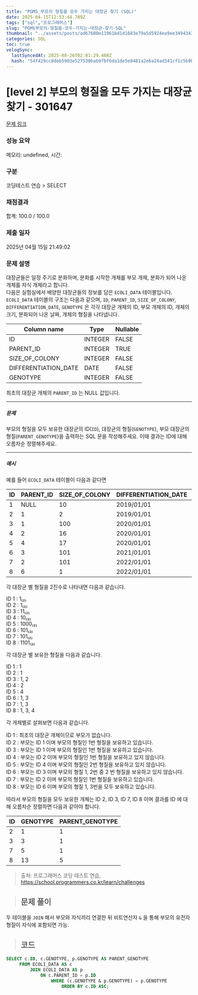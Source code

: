 ```yaml
---
title: "PGMS_부모의 형질을 모두 가지는 대장균 찾기 (SQL)"
date: 2025-04-15T12:53:44.789Z
tags: ["sql","프로그래머스"]
slug: "PGMS부모의-형질을-모두-가지는-대장균-찾기-SQL"
thumbnail: "../assets/posts/ad67600e11961bd1d1683e79a5d5924ea9ee34943433bf7ecce0616a04ab1a5a.png"
categories: SQL
toc: true
velogSync:
  lastSyncedAt: 2025-08-26T02:01:29.468Z
  hash: "54f429cc8deb5903e527530bab9fbf6da1de5e8481a2e6a24ad341cf1c5b9b20"
---
```


# [level 2] 부모의 형질을 모두 가지는 대장균 찾기 - 301647 
 
 [문제 링크](https://school.programmers.co.kr/learn/courses/30/lessons/301647) 
 
 ### 성능 요약
 
 메모리: undefined, 시간: 
 
 ### 구분
 
 코딩테스트 연습 > SELECT
 
 ### 채점결과
 
 합계: 100.0 / 100.0
 
 ### 제출 일자
 
 2025년 04월 15일 21:49:02
 
 ### 문제 설명
 
 <p>대장균들은 일정 주기로 분화하며, 분화를 시작한 개체를 부모 개체, 분화가 되어 나온 개체를 자식 개체라고 합니다.<br>
 다음은 실험실에서 배양한 대장균들의 정보를 담은 <code>ECOLI_DATA</code> 테이블입니다. <code>ECOLI_DATA</code> 테이블의 구조는 다음과 같으며,  <code>ID</code>, <code>PARENT_ID</code>, <code>SIZE_OF_COLONY</code>, <code>DIFFERENTIATION_DATE</code>, <code>GENOTYPE</code> 은 각각 대장균 개체의 ID, 부모 개체의 ID, 개체의 크기, 분화되어 나온 날짜, 개체의 형질을 나타냅니다.</p>
 <table class="table">
         <thead><tr>
 <th>Column name</th>
 <th>Type</th>
 <th>Nullable</th>
 </tr>
 </thead>
         <tbody><tr>
 <td>ID</td>
 <td>INTEGER</td>
 <td>FALSE</td>
 </tr>
 <tr>
 <td>PARENT_ID</td>
 <td>INTEGER</td>
 <td>TRUE</td>
 </tr>
 <tr>
 <td>SIZE_OF_COLONY</td>
 <td>INTEGER</td>
 <td>FALSE</td>
 </tr>
 <tr>
 <td>DIFFERENTIATION_DATE</td>
 <td>DATE</td>
 <td>FALSE</td>
 </tr>
 <tr>
 <td>GENOTYPE</td>
 <td>INTEGER</td>
 <td>FALSE</td>
 </tr>
 </tbody>
       </table>
 <p>최초의 대장균 개체의 <code>PARENT_ID</code> 는 NULL 값입니다.</p>
 
 <hr>
 
 <h5>문제</h5>
 
 <p>부모의 형질을 모두 보유한 대장균의 ID(<code>ID</code>), 대장균의 형질(<code>GENOTYPE</code>), 부모 대장균의 형질(<code>PARENT_GENOTYPE</code>)을 출력하는 SQL 문을 작성해주세요. 이때 결과는 ID에 대해 오름차순 정렬해주세요.</p>
 
 <hr>
 
 <h5>예시</h5>
 
 <p>예를 들어 <code>ECOLI_DATA</code> 테이블이 다음과 같다면</p>
 <table class="table">
         <thead><tr>
 <th>ID</th>
 <th>PARENT_ID</th>
 <th>SIZE_OF_COLONY</th>
 <th>DIFFERENTIATION_DATE</th>
 <th>GENOTYPE</th>
 </tr>
 </thead>
         <tbody><tr>
 <td>1</td>
 <td>NULL</td>
 <td>10</td>
 <td>2019/01/01</td>
 <td>1</td>
 </tr>
 <tr>
 <td>2</td>
 <td>1</td>
 <td>2</td>
 <td>2019/01/01</td>
 <td>1</td>
 </tr>
 <tr>
 <td>3</td>
 <td>1</td>
 <td>100</td>
 <td>2020/01/01</td>
 <td>3</td>
 </tr>
 <tr>
 <td>4</td>
 <td>2</td>
 <td>16</td>
 <td>2020/01/01</td>
 <td>2</td>
 </tr>
 <tr>
 <td>5</td>
 <td>4</td>
 <td>17</td>
 <td>2020/01/01</td>
 <td>8</td>
 </tr>
 <tr>
 <td>6</td>
 <td>3</td>
 <td>101</td>
 <td>2021/01/01</td>
 <td>5</td>
 </tr>
 <tr>
 <td>7</td>
 <td>2</td>
 <td>101</td>
 <td>2022/01/01</td>
 <td>5</td>
 </tr>
 <tr>
 <td>8</td>
 <td>6</td>
 <td>1</td>
 <td>2022/01/01</td>
 <td>13</td>
 </tr>
 </tbody>
       </table>
 <p>각 대장균 별 형질을 2진수로 나타내면 다음과 같습니다.</p>
 
 <p>ID 1 : 1₍₂₎<br>
 ID 2 : 1₍₂₎<br>
 ID 3 : 11₍₂₎<br>
 ID 4 : 10₍₂₎<br>
 ID 5 : 1000₍₂₎<br>
 ID 6 : 101₍₂₎<br>
 ID 7 : 101₍₂₎<br>
 ID 8 : 1101₍₂₎</p>
 
 <p>각 대장균 별 보유한 형질을 다음과 같습니다.</p>
 
 <p>ID 1 : 1<br>
 ID 2 : 1<br>
 ID 3 : 1, 2<br>
 ID 4 : 2<br>
 ID 5 : 4<br>
 ID 6 : 1, 3<br>
 ID 7 : 1, 3<br>
 ID 8 : 1, 3, 4</p>
 
 <p>각 개체별로 살펴보면 다음과 같습니다.</p>
 
 <p>ID 1 : 최초의 대장균 개체이므로 부모가 없습니다.<br>
 ID 2 : 부모는 ID 1 이며 부모의 형질인 1번 형질을 보유하고 있습니다.<br>
 ID 3 : 부모는 ID 1 이며 부모의 형질인 1번 형질을 보유하고 있습니다.<br>
 ID 4 : 부모는 ID 2 이며 부모의 형질인 1번 형질을 보유하고 있지 않습니다.<br>
 ID 5 : 부모는 ID 4 이며 부모의 형질인 2번 형질을 보유하고 있지 않습니다.<br>
 ID 6 : 부모는 ID 3 이며 부모의 형질 1, 2번 중 2 번 형질을 보유하고 있지 않습니다.<br>
 ID 7 : 부모는 ID 2 이며 부모의 형질인 1번 형질을 보유하고 있습니다.<br>
 ID 8 : 부모는 ID 6 이며 부모의 형질 1, 3번을 모두 보유하고 있습니다.</p>
 
 <p>따라서 부모의 형질을 모두 보유한 개체는 ID 2, ID 3, ID 7, ID 8 이며 결과를 ID 에 대해 오름차순 정렬하면 다음과 같아야 합니다.</p>
 <table class="table">
         <thead><tr>
 <th>ID</th>
 <th>GENOTYPE</th>
 <th>PARENT_GENOTYPE</th>
 </tr>
 </thead>
         <tbody><tr>
 <td>2</td>
 <td>1</td>
 <td>1</td>
 </tr>
 <tr>
 <td>3</td>
 <td>3</td>
 <td>1</td>
 </tr>
 <tr>
 <td>7</td>
 <td>5</td>
 <td>1</td>
 </tr>
 <tr>
 <td>8</td>
 <td>13</td>
 <td>5</td>
 </tr>
 </tbody>
       </table>

> 출처: 프로그래머스 코딩 테스트 연습, https://school.programmers.co.kr/learn/challenges
 

> ## 문제 풀이

두 테이블을 `JOIN` 해서 부모와 자식끼리 연결한 뒤 비트연산자 `&` 을 통해 부모의 유전자형질이 자식에 포함되면 가능.

> ## 코드

```sql
SELECT c.ID, c.GENOTYPE, p.GENOTYPE AS PARENT_GENOTYPE
     FROM ECOLI_DATA AS c
         JOIN ECOLI_DATA AS p
             ON c.PARENT_ID = p.ID
                 WHERE (c.GENOTYPE & p.GENOTYPE) = p.GENOTYPE
                     ORDER BY c.ID ASC;
```